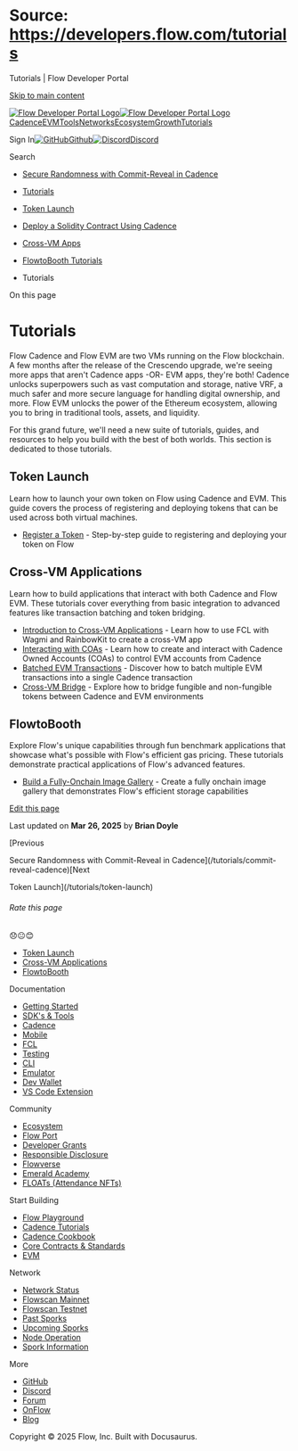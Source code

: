 # Source: https://developers.flow.com/tutorials

Tutorials | Flow Developer Portal



[Skip to main content](#__docusaurus_skipToContent_fallback)

[![Flow Developer Portal Logo](/img/flow-docs-logo-dark.png)![Flow Developer Portal Logo](/img/flow-docs-logo-light.png)](/)[Cadence](/build/flow)[EVM](/evm/about)[Tools](/tools/flow-cli)[Networks](/networks/flow-networks)[Ecosystem](/ecosystem)[Growth](/growth)[Tutorials](/tutorials)

Sign In[![GitHub]()Github](https://github.com/onflow)[![Discord]()Discord](https://discord.gg/flow)

Search

* [Secure Randomness with Commit-Reveal in Cadence](/tutorials/commit-reveal-cadence)
* [Tutorials](/tutorials)
* [Token Launch](/tutorials/token-launch)
* [Deploy a Solidity Contract Using Cadence](/tutorials/deploy-solidity-contract)
* [Cross-VM Apps](/tutorials/cross-vm-apps)
* [FlowtoBooth Tutorials](/tutorials/flowtobooth)

* Tutorials

On this page

# Tutorials

Flow Cadence and Flow EVM are two VMs running on the Flow blockchain. A few months after the release of the Crescendo upgrade, we're seeing more apps that aren't Cadence apps -OR- EVM apps, they're both! Cadence unlocks superpowers such as vast computation and storage, native VRF, a much safer and more secure language for handling digital ownership, and more. Flow EVM unlocks the power of the Ethereum ecosystem, allowing you to bring in traditional tools, assets, and liquidity.

For this grand future, we'll need a new suite of tutorials, guides, and resources to help you build with the best of both worlds. This section is dedicated to those tutorials.

## Token Launch[​](#token-launch "Direct link to Token Launch")

Learn how to launch your own token on Flow using Cadence and EVM. This guide covers the process of registering and deploying tokens that can be used across both virtual machines.

* [Register a Token](/tutorials/token-launch/register-token) - Step-by-step guide to registering and deploying your token on Flow

## Cross-VM Applications[​](#cross-vm-applications "Direct link to Cross-VM Applications")

Learn how to build applications that interact with both Cadence and Flow EVM. These tutorials cover everything from basic integration to advanced features like transaction batching and token bridging.

* [Introduction to Cross-VM Applications](/tutorials/cross-vm-apps/introduction) - Learn how to use FCL with Wagmi and RainbowKit to create a cross-VM app
* [Interacting with COAs](/tutorials/cross-vm-apps/interacting-with-coa) - Learn how to create and interact with Cadence Owned Accounts (COAs) to control EVM accounts from Cadence
* [Batched EVM Transactions](/tutorials/cross-vm-apps/batched-evm-transactions) - Discover how to batch multiple EVM transactions into a single Cadence transaction
* [Cross-VM Bridge](/tutorials/cross-vm-apps/vm-bridge) - Explore how to bridge fungible and non-fungible tokens between Cadence and EVM environments

## FlowtoBooth[​](#flowtobooth "Direct link to FlowtoBooth")

Explore Flow's unique capabilities through fun benchmark applications that showcase what's possible with Flow's efficient gas pricing. These tutorials demonstrate practical applications of Flow's advanced features.

* [Build a Fully-Onchain Image Gallery](/tutorials/flowtobooth/image-gallery) - Create a fully onchain image gallery that demonstrates Flow's efficient storage capabilities

[Edit this page](https://github.com/onflow/docs/tree/main/docs/tutorials/index.md)

Last updated on **Mar 26, 2025** by **Brian Doyle**

[Previous

Secure Randomness with Commit-Reveal in Cadence](/tutorials/commit-reveal-cadence)[Next

Token Launch](/tutorials/token-launch)

###### Rate this page

😞😐😊

* [Token Launch](#token-launch)
* [Cross-VM Applications](#cross-vm-applications)
* [FlowtoBooth](#flowtobooth)

Documentation

* [Getting Started](/build/getting-started/contract-interaction)
* [SDK's & Tools](/tools)
* [Cadence](https://cadence-lang.org/docs/)
* [Mobile](/build/guides/mobile/overview)
* [FCL](/tools/clients/fcl-js)
* [Testing](/build/smart-contracts/testing)
* [CLI](/tools/flow-cli)
* [Emulator](/tools/emulator)
* [Dev Wallet](https://github.com/onflow/fcl-dev-wallet)
* [VS Code Extension](/tools/vscode-extension)

Community

* [Ecosystem](/ecosystem)
* [Flow Port](https://port.onflow.org/)
* [Developer Grants](https://github.com/onflow/developer-grants)
* [Responsible Disclosure](https://flow.com/flow-responsible-disclosure)
* [Flowverse](https://www.flowverse.co/)
* [Emerald Academy](https://academy.ecdao.org/)
* [FLOATs (Attendance NFTs)](https://floats.city/)

Start Building

* [Flow Playground](https://play.flow.com/)
* [Cadence Tutorials](https://cadence-lang.org/docs/tutorial/first-steps)
* [Cadence Cookbook](https://open-cadence.onflow.org)
* [Core Contracts & Standards](/build/core-contracts)
* [EVM](/evm/about)

Network

* [Network Status](https://status.onflow.org/)
* [Flowscan Mainnet](https://flowdscan.io/)
* [Flowscan Testnet](https://testnet.flowscan.io/)
* [Past Sporks](/networks/node-ops/node-operation/past-sporks)
* [Upcoming Sporks](/networks/node-ops/node-operation/upcoming-sporks)
* [Node Operation](/networks/node-ops)
* [Spork Information](/networks/node-ops/node-operation/spork)

More

* [GitHub](https://github.com/onflow)
* [Discord](https://discord.gg/flow)
* [Forum](https://forum.onflow.org/)
* [OnFlow](https://onflow.org/)
* [Blog](https://flow.com/blog)

Copyright © 2025 Flow, Inc. Built with Docusaurus.